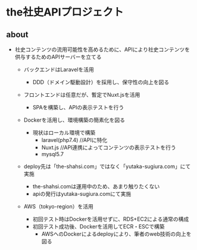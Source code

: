 # the社史APIプロジェクト

## about
- 社史コンテンツの流用可能性を高めるために、APIにより社史コンテンツを供与するためのAPIサーバーを立てる
   - バックエンドはLaravelを活用
      - DDD（ドメイン駆動設計）を採用し、保守性の向上を図る
   - フロントエンドは任意だが、暫定でNuxt.jsを活用
      - SPAを構築し、APIの表示テストを行う
   - Dockerを活用し、環境構築の簡素化を図る
      - 現状はローカル環境で構築
         -  laravel(php7.4) //APIに特化
         -  Nuxt.js //API連携によってコンテンツの表示テストを行う
         -  mysql5.7

   - deploy先は「the-shahsi.com」ではなく「yutaka-sugiura.com」にて実施
       - the-shahsi.comは運用中のため、あまり触りたくない
       - apiの発行はyutaka-sugiura.comにて実施

    - AWS（tokyo-region）を活用
       - 初回テスト時はDockerを活用せずに、RDS+EC2による通常の構成
       - 初回テスト成功後、Dockerを活用してECR・ESCで構築
         - AWSへのDockerによるdeployにより、筆者のweb技術の向上を図る
